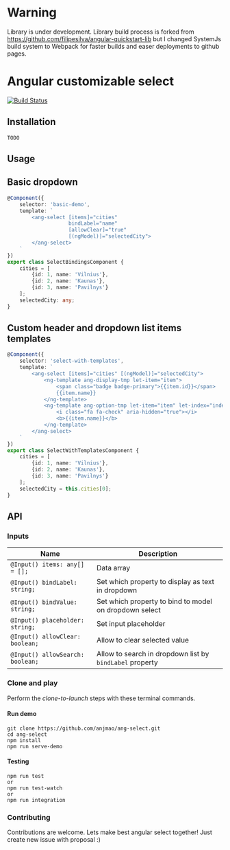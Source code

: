
# Warning

Library is under development. Library build process is forked from https://github.com/filipesilva/angular-quickstart-lib but I changed SystemJs build system to Webpack for faster builds and easer deployments to github pages.

# Angular customizable select
[![Build Status][travis-badge]][travis-badge-url]

[travis-badge]: https://travis-ci.org/anjmao/ang-select.svg?branch=master
[travis-badge-url]: https://travis-ci.org/anjmao/ang-select

## Installation
```
TODO
```

## Usage
## Basic dropdown
```ts
@Component({
    selector: 'basic-demo',
    template: `
        <ang-select [items]="cities"
                    bindLabel="name"
                    [allowClear]="true"
                    [(ngModel)]="selectedCity">
        </ang-select>
    `
})
export class SelectBindingsComponent {
    cities = [
        {id: 1, name: 'Vilnius'},
        {id: 2, name: 'Kaunas'},
        {id: 3, name: 'Pavilnys'}
    ];
    selectedCity: any;
}
```
## Custom header and dropdown list items templates

```ts
@Component({
    selector: 'select-with-templates',
    template: `
        <ang-select [items]="cities" [(ngModel)]="selectedCity">
            <ng-template ang-display-tmp let-item="item">
                <span class="badge badge-primary">{{item.id}}</span>
                {{item.name}}
            </ng-template>
            <ng-template ang-option-tmp let-item="item" let-index="index">
                <i class="fa fa-check" aria-hidden="true"></i>
                <b>{{item.name}}</b>
            </ng-template>
        </ang-select>
    `
})
export class SelectWithTemplatesComponent {
    cities = [
        {id: 1, name: 'Vilnius'},
        {id: 2, name: 'Kaunas'},
        {id: 3, name: 'Pavilnys'}
    ];
    selectedCity = this.cities[0];
}
```


## API
### Inputs
| Name  | Description |
| ------------- | ------------- |
| `@Input() items: any[] = [];` | Data array  |
| `@Input() bindLabel: string;`  | Set which property to display as text in dropdown |
| `@Input() bindValue: string;`  | Set which property to bind to model on dropdown select |
| `@Input() placeholder: string;`  | Set input placeholder |
| `@Input() allowClear: boolean;`  | Allow to clear selected value |
| `@Input() allowSearch: boolean;`  | Allow to search in dropdown list by `bindLabel` property |

### Clone and play

Perform the _clone-to-launch_ steps with these terminal commands.

#### Run demo
```
git clone https://github.com/anjmao/ang-select.git
cd ang-select
npm install
npm run serve-demo
```
#### Testing
```
npm run test
or
npm run test-watch
or
npm run integration
```

### Contributing
Contributions are welcome. Lets make best angular select together! Just create new issue with proposal :)
